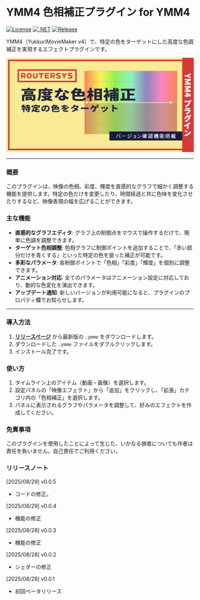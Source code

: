 # YMM4 色相補正プラグイン for YMM4

[![License](https://img.shields.io/badge/license-MIT-blue.svg)](LICENSE)
[![.NET](https://img.shields.io/badge/.NET-9.0-purple.svg)](#)
[![Release](https://img.shields.io/github/v/release/routersys/YMM4-HueCorrection.svg)](https://github.com/routersys/YMM4-HueCorrection/releases)

YMM4（YukkuriMovieMaker v4）で、特定の色をターゲットにした高度な色調補正を実現するエフェクトプラグインです。

![image](https://github.com/routersys/YMM4-HueCorrection/blob/main/HueCorrection.png)

---

### 概要

このプラグインは、映像の色相、彩度、輝度を直感的なグラフで細かく調整する機能を提供します。特定の色だけを変更したり、時間経過と共に色味を変化させたりするなど、映像表現の幅を広げることができます。

### 主な機能

- **直感的なグラフエディタ**: グラフ上の制御点をマウスで操作するだけで、簡単に色調を調整できます。
- **ターゲット色相調整**: 色相グラフに制御ポイントを追加することで、「赤い部分だけを青くする」といった特定の色を狙った補正が可能です。
- **多彩なパラメータ**: 各制御ポイントで「色相」「彩度」「輝度」を個別に調整できます。
- **アニメーション対応**: 全てのパラメータはアニメーション設定に対応しており、動的な色変化を演出できます。
- **アップデート通知**: 新しいバージョンが利用可能になると、プラグインのプロパティ欄でお知らせします。

---

### 導入方法

1. **[リリースページ](https://github.com/routersys/YMM4-HueCorrection/releases)** から最新版の `.ymme` をダウンロードします。
2. ダウンロードした `.ymme` ファイルをダブルクリックします。
3. インストール完了です。

### 使い方
1. タイムライン上のアイテム（動画・画像）を選択します。
2. 設定パネルの「映像エフェクト」から「追加」をクリックし、「拡張」カテゴリ内の「色相補正」を選択します。
3. パネルに表示されるグラフやパラメータを調整して、好みのエフェクトを作成してください。

### 免責事項

このプラグインを使用したことによって生じた、いかなる損害についても作者は責任を負いません。自己責任でご利用ください。

### リリースノート
[2025/08/29] v0.0.5
- コードの修正。

[2025/08/29] v0.0.4
- 機能の修正

[2025/08/28] v0.0.3
- 機能の修正

[2025/08/28] v0.0.2
- シェダーの修正

[2025/08/28] v0.0.1
- 初回ベータリリース
